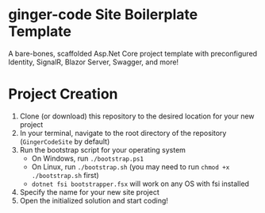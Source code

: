 # ginger-code Site Boilerplate Template

A bare-bones, scaffolded Asp.Net Core project template with preconfigured Identity, SignalR, Blazor Server, Swagger, and more!

# Project Creation

1. Clone (or download) this repository to the desired location for your new project
2. In your terminal, navigate to the root directory of the repository (`GingerCodeSite` by default)
3. Run the bootstrap script for your operating system
    * On Windows, run `./bootstrap.ps1`
    * On Linux, run `./bootstrap.sh` (you may need to run `chmod +x ./bootstrap.sh` first)
    * `dotnet fsi bootstrapper.fsx` will work on any OS with fsi installed
5. Specify the name for your new site project
6. Open the initialized solution and start coding!